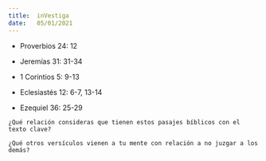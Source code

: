 ```yaml
---
title:  inVestiga
date:   05/01/2021
---
```


- Proverbios 24: 12

- Jeremías 31: 31-34

- 1 Corintios 5: 9-13

- Eclesiastés 12: 6-7, 13-14

- Ezequiel 36: 25-29

`¿Qué relación consideras que tienen estos pasajes bíblicos con el texto clave?`

`¿Qué otros versículos vienen a tu mente con relación a no juzgar a los demás?`
